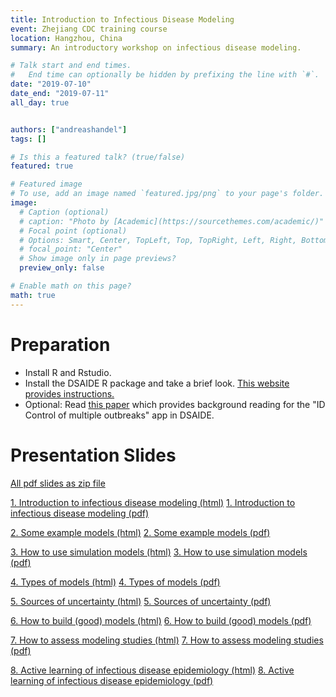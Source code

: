 ```yaml
---
title: Introduction to Infectious Disease Modeling
event: Zhejiang CDC training course
location: Hangzhou, China
summary: An introductory workshop on infectious disease modeling.

# Talk start and end times.
#   End time can optionally be hidden by prefixing the line with `#`.
date: "2019-07-10"
date_end: "2019-07-11"
all_day: true


authors: ["andreashandel"]
tags: []

# Is this a featured talk? (true/false)
featured: true

# Featured image
# To use, add an image named `featured.jpg/png` to your page's folder. 
image:
  # Caption (optional)
  # caption: "Photo by [Academic](https://sourcethemes.com/academic/)"
  # Focal point (optional)
  # Options: Smart, Center, TopLeft, Top, TopRight, Left, Right, BottomLeft, Bottom, BottomRight
  # focal_point: "Center"
  # Show image only in page previews?
  preview_only: false

# Enable math on this page?
math: true
---
```


# Preparation

* Install R and Rstudio.
* Install the DSAIDE R package and take a brief look. [This website provides instructions.](https://ahgroup.github.io/DSAIDE/)
* Optional: Read [this paper](http://handelgroup.uga.edu/publication/handel07prsb/) which provides background reading for the "ID Control of multiple outbreaks" app in DSAIDE.


# Presentation Slides 

[All pdf slides as zip file](/files/presentations/Slides.zip)

[1. Introduction to infectious disease modeling (html)](/files/presentations/1_Modeling_Introduction.html)
[1. Introduction to infectious disease modeling (pdf)](/files/presentations/1_Modeling_Introduction.pdf)

[2. Some example models (html)](/files/presentations/2_Modeling_ExampleModels.html)
[2. Some example models (pdf)](/files/presentations/2_Modeling_ExampleModels.pdf)

[3. How to use simulation models (html)](/files/presentations/3_Modeling_UseCases.html)
[3. How to use simulation models (pdf)](/files/presentations/3_Modeling_UseCases.pdf)

[4. Types of models (html)](/files/presentations/4_Modeling_ModelTypes.html)
[4. Types of models (pdf)](/files/presentations/4_Modeling_ModelTypes.pdf)

[5. Sources of uncertainty (html)](/files/presentations/5_Modeling_Uncertainty.html)
[5. Sources of uncertainty (pdf)](/files/presentations/5_Modeling_Uncertainty.pdf)

[6. How to build (good) models (html)](/files/presentations/6_Modeling_ModelingProcess.html)
[6. How to build (good) models (pdf)](/files/presentations/6_Modeling_ModelingProcess.pdf)

[7. How to assess modeling studies (html)](/files/presentations/7_Modeling_ModelAssessment.html)
[7. How to assess modeling studies (pdf)](/files/presentations/7_Modeling_ModelAssessment.pdf)

[8. Active learning of infectious disease epidemiology (html)](/files/presentations/8_Modeling_Activity.html)
[8. Active learning of infectious disease epidemiology (pdf)](/files/presentations/8_Modeling_Activity.pdf)

